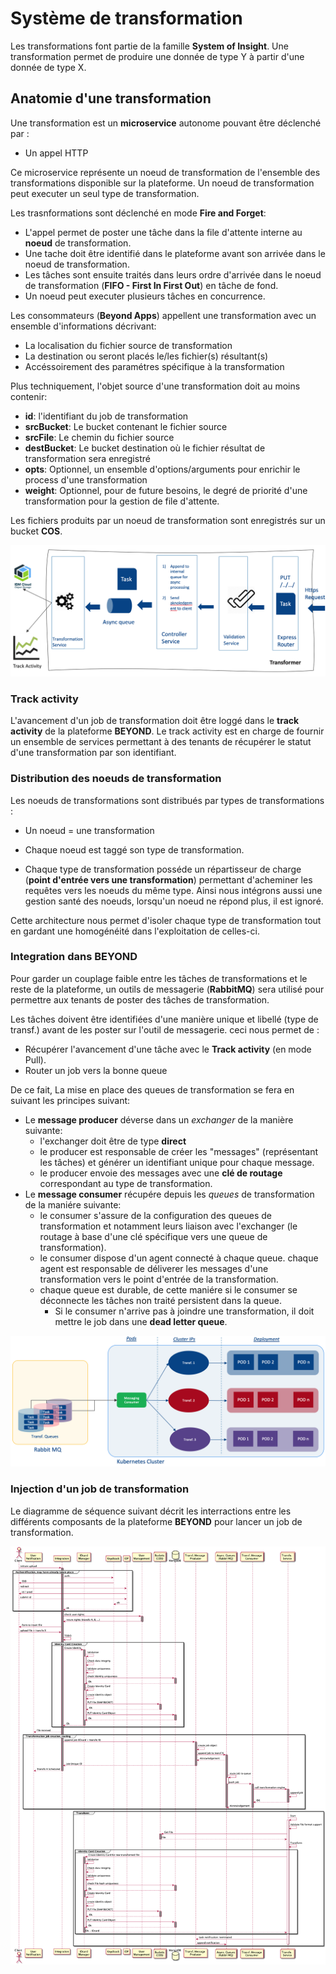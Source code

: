 # Système de transformation

Les transformations font partie de la famille **System of Insight**. Une transformation permet de produire une donnée de type Y à partir d'une donnée de type X.

## Anatomie d'une transformation

Une transformation est un **microservice** autonome pouvant être déclenché par :

* Un appel HTTP

Ce microservice représente un noeud de transformation de l'ensemble des transformations disponible sur la plateforme.
Un noeud de transformation peut executer un seul type de transformation.

Les trasnformations sont déclenché en mode **Fire and Forget**:

* L'appel permet de poster une tâche dans la file d'attente interne au **noeud** de transformation.
* Une tache doit être identifié dans le plateforme avant son arrivée dans le noeud de transformation.
* Les tâches sont ensuite traités dans leurs ordre d'arrivée dans le noeud de transformation (**FIFO - First In First Out**) en tâche de fond. 
* Un noeud peut executer plusieurs tâches en concurrence.  

Les consommateurs (**Beyond Apps**) appellent une transformation avec un ensemble d'informations décrivant:

* La localisation du fichier source de transformation
* La destination ou seront placés le/les fichier(s) résultant(s)
* Accéssoirement des paramétres spécifique à la transformation

Plus techniquement, l'objet source d'une transformation doit au moins contenir:   

* **id**: l'identifiant du job de transformation
* **srcBucket**: Le bucket contenant le fichier source
* **srcFile**: Le chemin du fichier source
* **destBucket**: Le bucket destination où le fichier résultat de transformation sera enregistré
* **opts**: Optionnel, un ensemble d'options/arguments pour enrichir le process d'une transformation 
* **weight**: Optionnel, pour de future besoins, le degré de priorité d'une transformation pour la gestion de file d'attente.

Les fichiers produits par un noeud de transformation sont enregistrés sur un bucket **COS**.

![Architecture : vue d'ensemble](./images/0510.TransfComponentOverview.png)

### Track activity

L'avancement d'un job de transformation doit être loggé dans le **track activity** de la plateforme **BEYOND**.
Le track activity est en charge de fournir un ensemble de services permettant à des tenants de récupérer le statut d'une transformation par son identifiant.

### Distribution des noeuds de transformation

Les noeuds de transformations sont distribués par types de transformations :

* Un noeud = une transformation

* Chaque noeud est taggé son type de transformation.

* Chaque type de transformation posséde un répartisseur de charge (**point d'entrée vers une transformation**) permettant d'acheminer les requêtes vers les noeuds du même type. Ainsi nous intégrons aussi une gestion santé des noeuds, lorsqu'un noeud ne répond plus, il est ignoré.

 Cette architecture nous permet d'isoler chaque type de transformation tout en gardant une homogénéité dans l'exploitation de celles-ci.

### Integration dans BEYOND

Pour garder un couplage faible entre les tâches de transformations et le reste de la plateforme, un outils de messagerie (**RabbitMQ**) sera utilisé pour permettre aux tenants de poster des tâches de transformation.

Les tâches doivent être identifiées d'une manière unique et libellé (type de transf.) avant de les poster sur l'outil de messagerie. ceci nous permet de :

* Récupérer l'avancement d'une tâche avec le **Track activity** (en mode Pull).
* Router un job vers la bonne queue

De ce fait, La mise en place des queues de transformation se fera en suivant les principes suivant:

* Le **message producer** déverse dans un *exchanger* de la manière suivante:
    - l'exchanger doit être de type **direct**
    - le producer est responsable de créer les "messages" (représentant les tâches) et générer un identifiant unique pour chaque message.
    - le producer envoie des messages avec une **clé de routage** correspondant au type de transformation.
* Le **message consumer** récupére depuis les *queues* de transformation de la maniére suivante:
    - le consumer s'assure de la configuration des queues de transformation et notamment leurs liaison avec l'exchanger (le routage à base d'une clé spécifique vers une queue de transformation).  
    - le consumer dispose d'un agent connecté à chaque queue. chaque agent est responsable de déliverer les messages d'une transformation vers le point d'entrée de la transformation.
    - chaque queue est durable, de cette maniére si le consumer se déconnecte les tâches non traité persistent dans la queue.
      - Si le consumer n'arrive pas à joindre une transformation, il doit mettre le job dans une **dead letter queue**.

![Architecture : vue d'ensemble](./images/0511.TransfFlowChart.png)

### Injection d'un job de transformation

Le diagramme de séquence suivant décrit les interractions entre les différents composants de la plateforme **BEYOND** pour lancer un job de transformation.

![Architecture : vue d'ensemble](./images/DiagramLibrary/0510.SeqIngestTransformationJob.png)
